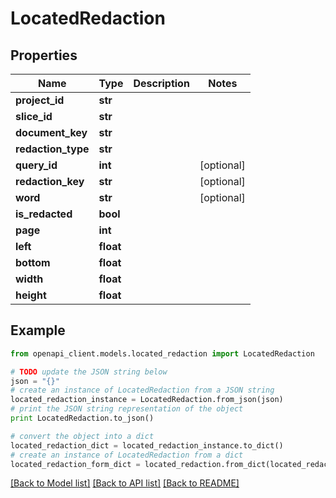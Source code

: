 # LocatedRedaction


## Properties
Name | Type | Description | Notes
------------ | ------------- | ------------- | -------------
**project_id** | **str** |  | 
**slice_id** | **str** |  | 
**document_key** | **str** |  | 
**redaction_type** | **str** |  | 
**query_id** | **int** |  | [optional] 
**redaction_key** | **str** |  | [optional] 
**word** | **str** |  | [optional] 
**is_redacted** | **bool** |  | 
**page** | **int** |  | 
**left** | **float** |  | 
**bottom** | **float** |  | 
**width** | **float** |  | 
**height** | **float** |  | 

## Example

```python
from openapi_client.models.located_redaction import LocatedRedaction

# TODO update the JSON string below
json = "{}"
# create an instance of LocatedRedaction from a JSON string
located_redaction_instance = LocatedRedaction.from_json(json)
# print the JSON string representation of the object
print LocatedRedaction.to_json()

# convert the object into a dict
located_redaction_dict = located_redaction_instance.to_dict()
# create an instance of LocatedRedaction from a dict
located_redaction_form_dict = located_redaction.from_dict(located_redaction_dict)
```
[[Back to Model list]](../README.md#documentation-for-models) [[Back to API list]](../README.md#documentation-for-api-endpoints) [[Back to README]](../README.md)


